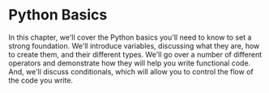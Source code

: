 # Python Basics

In this chapter, we'll cover the Python basics you'll need to know to set a strong foundation. We'll introduce variables, discussing what they are, how to create them, and their different types. We'll go over a number of different operators and demonstrate how they will help you write functional code. And, we'll discuss conditionals, which will allow you to control the flow of the code you write. 